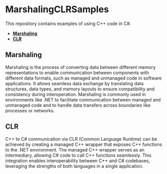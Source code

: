 # MarshalingCLRSamples

This repository contains examples of using С++ code in С#. 

* [**Marshaling**](https://github.com/SkivHisink/MarshalingCLRSamples/main/README.md#marshaling)
* [**CLR**](https://github.com/SkivHisink/MarshalingCLRSamples/main/README.md#clr)

## Marshaling

Marshaling is the process of converting data between different memory representations to enable communication between components with different data formats, such as managed and unmanaged code in software applications. It allows seamless data exchange by translating data structures, data types, and memory layouts to ensure compatibility and consistency during interoperation. Marshaling is commonly used in environments like .NET to facilitate communication between managed and unmanaged code and to handle data transfers across boundaries like processes or networks.

## CLR

C++ to C# communication via CLR (Common Language Runtime) can be achieved by creating a managed C++ wrapper that exposes C++ functions to the .NET environment. The managed C++ wrapper serves as an intermediary, allowing C# code to call C++ functions seamlessly. This integration enables interoperability between C++ and C# codebases, leveraging the strengths of both languages in a single application.
